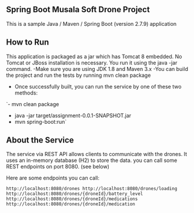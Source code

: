 ## Spring Boot Musala Soft Drone Project

This is a sample Java / Maven / Spring Boot (version 2.7.9) application

## How to Run

This application is packaged as a jar which has Tomcat 8 embedded. No Tomcat or JBoss installation is necessary. You run it using the java -jar command.
-Make sure you are using JDK 1.8 and Maven 3.x
-You can build the project and run the tests by running mvn clean package
- Once successfully built, you can run the service by one of these two methods:

`- mvn clean package
- java -jar  target/assignment-0.0.1-SNAPSHOT.jar
- mvn spring-boot:run`

## About the Service

The service via REST API allows clients to communicate with the drones. 
It uses an in-memory database (H2) to store the data. 
you can call some REST endpoints  on port 8080. (see below)

Here are some endpoints you can call:

`http://localhost:8080/drones
http://localhost:8080/drones/loading
http://localhost:8080/drones/{droneId}/battery_level
http://localhost:8080/drones/{droneId}/medications
http://localhost:8080/drones/{droneId}/medication`
